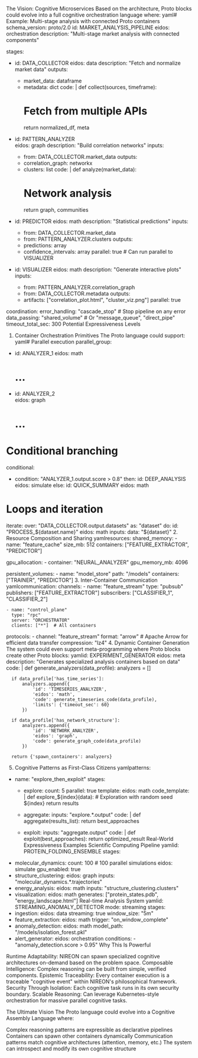 The Vision: Cognitive Microservices
Based on the architecture, Proto blocks could evolve into a full cognitive orchestration language where:
yaml# Example: Multi-stage analysis with connected Proto containers
schema_version: proto/2.0
id: MARKET_ANALYSIS_PIPELINE
eidos: orchestration
description: "Multi-stage market analysis with connected components"

stages:
  - id: DATA_COLLECTOR
    eidos: data
    description: "Fetch and normalize market data"
    outputs: 
      - market_data: dataframe
      - metadata: dict
    code: |
      def collect(sources, timeframe):
        # Fetch from multiple APIs
        return normalized_df, meta

  - id: PATTERN_ANALYZER  
    eidos: graph
    description: "Build correlation networks"
    inputs:
      - from: DATA_COLLECTOR.market_data
    outputs:
      - correlation_graph: networkx
      - clusters: list
    code: |
      def analyze(market_data):
        # Network analysis
        return graph, communities

  - id: PREDICTOR
    eidos: math
    description: "Statistical predictions"
    inputs:
      - from: DATA_COLLECTOR.market_data
      - from: PATTERN_ANALYZER.clusters
    outputs:
      - predictions: array
      - confidence_intervals: array
    parallel: true  # Can run parallel to VISUALIZER
    
  - id: VISUALIZER
    eidos: math
    description: "Generate interactive plots"
    inputs:
      - from: PATTERN_ANALYZER.correlation_graph
      - from: DATA_COLLECTOR.metadata
    outputs:
      - artifacts: ["correlation_plot.html", "cluster_viz.png"]
    parallel: true

coordination:
  error_handling: "cascade_stop"  # Stop pipeline on any error
  data_passing: "shared_volume"    # Or "message_queue", "direct_pipe"
  timeout_total_sec: 300
Potential Expressiveness Levels
1. Container Orchestration Primitives
The Proto language could support:
yaml# Parallel execution
parallel_group:
  - id: ANALYZER_1
    eidos: math
    # ...
  - id: ANALYZER_2  
    eidos: graph
    # ...

# Conditional branching
conditional:
  - condition: "ANALYZER_1.output.score > 0.8"
    then:
      id: DEEP_ANALYSIS
      eidos: simulate
    else:
      id: QUICK_SUMMARY
      eidos: math

# Loops and iteration
iterate:
  over: "DATA_COLLECTOR.output.datasets"
  as: "dataset"
  do:
    id: "PROCESS_${dataset.name}"
    eidos: math
    inputs:
      data: "${dataset}"
2. Resource Composition and Sharing
yamlresources:
  shared_memory:
    - name: "feature_cache"
      size_mb: 512
      containers: ["FEATURE_EXTRACTOR", "PREDICTOR"]
  
  gpu_allocation:
    - container: "NEURAL_ANALYZER"
      gpu_memory_mb: 4096
      
  persistent_volumes:
    - name: "model_store"
      path: "/models"
      containers: ["TRAINER", "PREDICTOR"]
3. Inter-Container Communication
yamlcommunication:
  channels:
    - name: "feature_stream"
      type: "pubsub"
      publishers: ["FEATURE_EXTRACTOR"]
      subscribers: ["CLASSIFIER_1", "CLASSIFIER_2"]
      
    - name: "control_plane"
      type: "rpc"
      server: "ORCHESTRATOR"
      clients: ["*"]  # All containers
      
  protocols:
    - channel: "feature_stream"
      format: "arrow"  # Apache Arrow for efficient data transfer
      compression: "lz4"
4. Dynamic Container Generation
The system could even support meta-programming where Proto blocks create other Proto blocks:
yamlid: EXPERIMENT_GENERATOR
eidos: meta
description: "Generates specialized analysis containers based on data"
code: |
  def generate_analyzers(data_profile):
      analyzers = []
      
      if data_profile['has_time_series']:
          analyzers.append({
              'id': 'TIMESERIES_ANALYZER',
              'eidos': 'math',
              'code': generate_timeseries_code(data_profile),
              'limits': {'timeout_sec': 60}
          })
      
      if data_profile['has_network_structure']:
          analyzers.append({
              'id': 'NETWORK_ANALYZER',
              'eidos': 'graph',
              'code': generate_graph_code(data_profile)
          })
      
      return {'spawn_containers': analyzers}
5. Cognitive Patterns as First-Class Citizens
yamlpatterns:
  - name: "explore_then_exploit"
    stages:
      - explore:
          count: 5
          parallel: true
          template:
            eidos: math
            code_template: |
              def explore_${index}(data):
                # Exploration with random seed ${index}
                return results
                
      - aggregate:
          inputs: "explore.*.output"
          code: |
            def aggregate(results_list):
              return best_approaches
              
      - exploit:
          inputs: "aggregate.output"
          code: |
            def exploit(best_approaches):
              return optimized_result
Real-World Expressiveness Examples
Scientific Computing Pipeline
yamlid: PROTEIN_FOLDING_ENSEMBLE
stages:
  - molecular_dynamics:
      count: 100  # 100 parallel simulations
      eidos: simulate
      gpu_enabled: true
  - structure_clustering:
      eidos: graph
      inputs: "molecular_dynamics.*.trajectories"
  - energy_analysis:
      eidos: math
      inputs: "structure_clustering.clusters"
  - visualization:
      eidos: math
      generates: ["protein_states.pdb", "energy_landscape.html"]
Real-time Analysis System
yamlid: STREAMING_ANOMALY_DETECTOR
mode: streaming
stages:
  - ingestion:
      eidos: data
      streaming: true
      window_size: "5m"
  - feature_extraction:
      eidos: math
      trigger: "on_window_complete"
  - anomaly_detection:
      eidos: math
      model_path: "/models/isolation_forest.pkl"
  - alert_generator:
      eidos: orchestration
      conditions:
        - "anomaly_detection.score > 0.95"
Why This Is Powerful

Runtime Adaptability: NIREON can spawn specialized cognitive architectures on-demand based on the problem space.
Composable Intelligence: Complex reasoning can be built from simple, verified components.
Epistemic Traceability: Every container execution is a traceable "cognitive event" within NIREON's philosophical framework.
Security Through Isolation: Each cognitive task runs in its own security boundary.
Scalable Reasoning: Can leverage Kubernetes-style orchestration for massive parallel cognitive tasks.

The Ultimate Vision
The Proto language could evolve into a Cognitive Assembly Language where:

Complex reasoning patterns are expressible as declarative pipelines
Containers can spawn other containers dynamically
Communication patterns match cognitive architectures (attention, memory, etc.)
The system can introspect and modify its own cognitive structure

